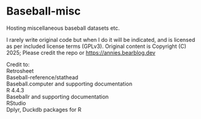 # Baseball-misc
Hosting miscellaneous baseball datasets etc.

I rarely write original code but when I do it will be indicated, and is licensed as per included license terms (GPLv3).
Original content is Copyright (C) 2025; Please credit the repo or https://annies.bearblog.dev

Credit to:  
Retrosheet  
Baseball-reference/stathead  
Baseball.computer and supporting documentation  
R 4.4.3  
Baseballr and supporting documentation  
RStudio  
Dplyr, Duckdb packages for R  
  
